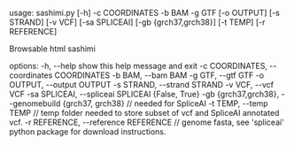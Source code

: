 usage: sashimi.py [-h] -c COORDINATES -b BAM -g GTF [-o OUTPUT] [-s STRAND] [-v VCF] [-sa SPLICEAI] [-gb {grch37,grch38}] [-t TEMP]
                  [-r REFERENCE]

Browsable html sashimi

options:
  -h, --help            show this help message and exit
  -c COORDINATES, --coordinates COORDINATES
  -b BAM, --bam BAM
  -g GTF, --gtf GTF
  -o OUTPUT, --output OUTPUT
  -s STRAND, --strand STRAND
  -v VCF, --vcf VCF
  -sa SPLICEAI, --spliceai SPLICEAI {False, True}
  -gb {grch37,grch38}, --genomebuild {grch37, grch38} // needed for SpliceAI
  -t TEMP, --temp TEMP // temp folder needed to store subset of vcf and SpliceAI annotated vcf.
  -r REFERENCE, --reference REFERENCE // genome fasta, see 'spliceai' python package for download instructions.
